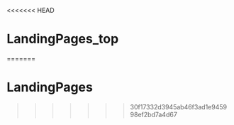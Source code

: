 <<<<<<< HEAD
# LandingPages_top
=======
# LandingPages
>>>>>>> 30f17332d3945ab46f3ad1e945998ef2bd7a4d67
